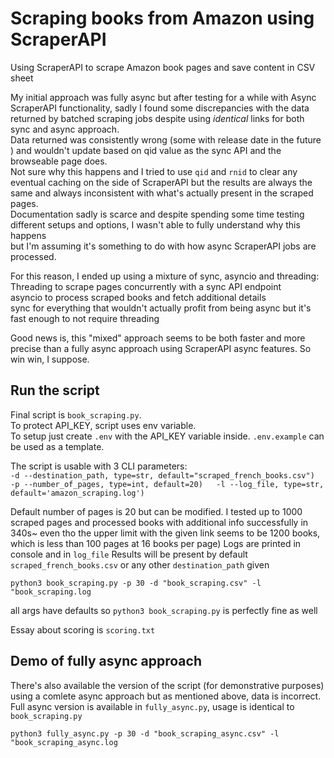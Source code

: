 # Scraping books from Amazon using ScraperAPI
Using ScraperAPI to scrape Amazon book pages and save content in CSV sheet  


My initial approach was fully async but after testing for a while with Async ScraperAPI functionality, sadly I found some discrepancies with the data returned by batched scraping jobs despite using *identical* links for both sync and async approach.  
Data returned was consistently wrong (some with release date in the future ) and wouldn't update based on qid value as the sync API and the browseable page does.  
Not sure why this happens and I tried to use `qid` and `rnid` to clear any eventual caching on the side of ScraperAPI but the results are always the same and always inconsistent with 
what's actually present in the scraped pages.  
Documentation sadly is scarce and despite spending some time testing different setups and options, I wasn't able to fully understand why this happens  
but I'm assuming it's something to do with how async ScraperAPI jobs are processed.

For this reason, I ended up using a mixture of sync, asyncio and threading:
    Threading to scrape pages concurrently with a sync API endpoint  
    asyncio to process scraped books and fetch additional details  
    sync for everything that wouldn't actually profit from being async but it's fast enough to not require threading  

Good news is, this "mixed" approach seems to be both faster and more precise than a fully async approach using ScraperAPI async features. So win win, I suppose.  

## Run the script
Final script is `book_scraping.py`.   
To protect API_KEY, script uses env variable.  
To setup just create `.env` with the API_KEY variable inside. `.env.example` can be used as a template.  

The script is usable with 3 CLI parameters:  
`
-d --destination_path, type=str, default="scraped_french_books.csv")  
-p --number_of_pages, type=int, default=20)  
-l --log_file, type=str, default='amazon_scraping.log')
`     

Default number of pages is 20 but can be modified. I tested up to 1000 scraped pages and processed books with additional info successfully in 340s~ even tho the upper limit with the given link seems to be 1200 books, which is less than 100 pages at 16 books per page)
Logs are printed in console and in `log_file`
Results will be present by default `scraped_french_books.csv` or any other `destination_path` given

`python3 book_scraping.py -p 30 -d "book_scraping.csv" -l "book_scraping.log`

all args have defaults so `python3 book_scraping.py` is perfectly fine as well

Essay about scoring is `scoring.txt`


## Demo of fully async approach

There's also available the version of the script (for demonstrative purposes) using a comlete async approach but as mentioned above, data is incorrect.  
Full async version is available in `fully_async.py`, usage is identical to `book_scraping.py` 

`python3 fully_async.py -p 30 -d "book_scraping_async.csv" -l "book_scraping_async.log`
